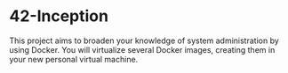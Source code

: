 # 42-Inception
This project aims to broaden your knowledge of system administration by using Docker. You will virtualize several Docker images, creating them in your new personal virtual machine.
